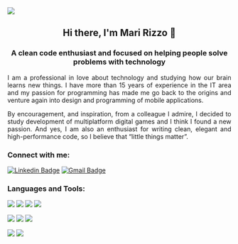 <img align="center" src="https://user-images.githubusercontent.com/69127182/110252522-a5336c80-7f64-11eb-9a6a-adad53bb3dab.png" style="max-width=100%" />

<h2 align="center">
Hi there, I'm Mari Rizzo 👋  
</h2>
<h3 align="center">
A clean code enthusiast and focused on helping people solve problems with technology
</h3>
<p align="justify">
I am a professional in love about technology and studying how our brain learns new things. I have more than 15 years of experience in the IT area and my passion for programming has made me go back to the origins and venture again into design and programming of mobile applications.
<p/> 
<p align="justify">
By encouragement, and inspiration, from a colleague I admire, I decided to study development of multiplatform digital games and I think I found a new passion. And yes, I am also an enthusiast for writing clean, elegant and high-performance code, so I believe that “little things matter”.
<p/> 
<h3> Connect with me: </h3>

[![Linkedin Badge](https://img.shields.io/badge/-Mariana-blue?style=flat-square&logo=Linkedin&logoColor=white&link=https://www.linkedin.com/in/mariana-rizzo-3035b529/)](https://www.linkedin.com/in/mariana-rizzo-3035b529/) 
[![Gmail Badge](https://img.shields.io/badge/-morallesrizzo@gmail.com-c14438?style=flat-square&logo=Gmail&logoColor=white&link=mailto:morallesrizzo@gmail.com)](mailto:morallesrizzo@gmail.com)

<h3> Languages and Tools: </h3>
<p>
  <img src="https://img.shields.io/static/v1?label=Love&message=framework&color=pink&style=flat&logo=love"/>
      <img src="https://img.shields.io/static/v1?label=Lua&message=language&color=blue&style=flat&logo=lua"/>
  <img src="https://img.shields.io/static/v1?label=&message=language&color=blue&style=flat&logo=c"/>
  <img src="https://img.shields.io/static/v1?label=VSCode&message=editor&color=orange&style=flat&logo=visual-studio-code"/>
</p>
<p>
  <img src="https://img.shields.io/static/v1?label=Flask&message=framework&color=pink&style=flat&logo=flask"/>
  <img src="https://img.shields.io/static/v1?label=Python&message=language&color=blue&style=flat&logo=python"/>
  <img src="https://img.shields.io/static/v1?label=PyCharm&message=editor&color=orange&style=flat&logo=pycharm"/>
</p>
<p>
  <img src="https://img.shields.io/static/v1?label=Swift&message=language&color=blue&style=flat&logo=swift"/>
  <img src="https://img.shields.io/static/v1?label=Xcode&message=code-editor&color=orange&style=flat&logo=xcode"/>
</p>


